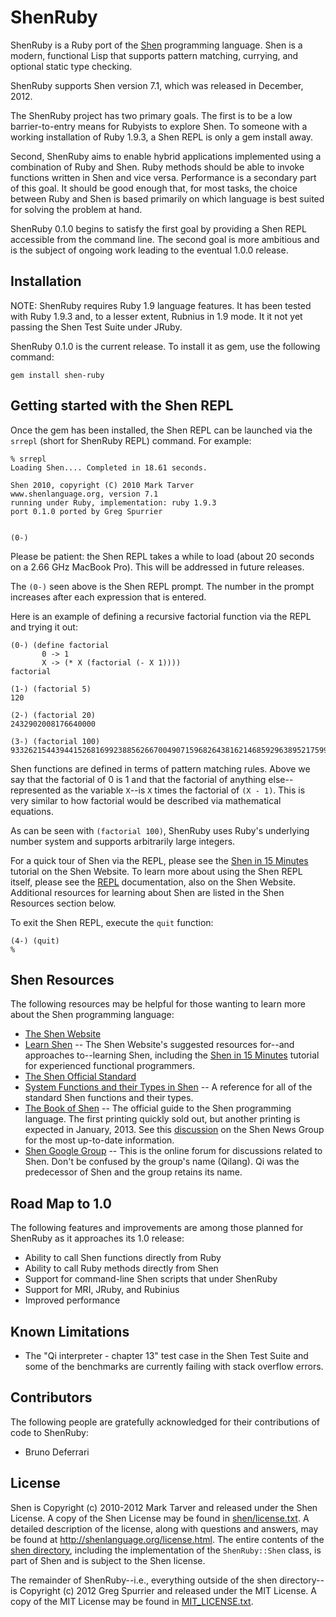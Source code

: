 # ShenRuby
ShenRuby is a Ruby port of the [Shen](http://shenlanguage.org/) programming language. Shen is a modern, functional Lisp that supports pattern matching, currying, and optional static type checking.

ShenRuby supports Shen version 7.1, which was released in December, 2012.

The ShenRuby project has two primary goals. The first is to be a low barrier-to-entry means for Rubyists to explore Shen. To someone with a working installation of Ruby 1.9.3, a Shen REPL is only a gem install away.

Second, ShenRuby aims to enable hybrid applications implemented using a combination of Ruby and Shen. Ruby methods should be able to invoke functions written in Shen and vice versa. Performance is a secondary part of this goal. It should be good enough that, for most tasks, the choice between Ruby and Shen is based primarily on which language is best suited for solving the problem at hand.

ShenRuby 0.1.0 begins to satisfy the first goal by providing a Shen REPL accessible from the command line. The second goal is more ambitious and is the subject of ongoing work leading to the eventual 1.0.0 release.

## Installation
NOTE: ShenRuby requires Ruby 1.9 language features. It has been tested with Ruby 1.9.3 and, to a lesser extent, Rubnius in 1.9 mode. It it not yet passing the Shen Test Suite under JRuby.

ShenRuby 0.1.0 is the current release. To install it as gem, use the following command:

    gem install shen-ruby

## Getting started with the Shen REPL

Once the gem has been installed, the Shen REPL can be launched via the `srrepl` (short for ShenRuby REPL) command. For example:

    % srrepl
    Loading Shen.... Completed in 18.61 seconds.
    
    Shen 2010, copyright (C) 2010 Mark Tarver
    www.shenlanguage.org, version 7.1
    running under Ruby, implementation: ruby 1.9.3
    port 0.1.0 ported by Greg Spurrier
    
    
    (0-) 
    
Please be patient: the Shen REPL takes a while to load (about 20 seconds on a 2.66 GHz MacBook Pro). This will be addressed in future releases.

The `(0-)` seen above is the Shen REPL prompt. The number in the prompt increases after each expression that is entered.

Here is an example of defining a recursive factorial function via the REPL and trying it out:

    (0-) (define factorial
           0 -> 1
           X -> (* X (factorial (- X 1))))
    factorial
    
    (1-) (factorial 5)
    120
    
    (2-) (factorial 20)
    2432902008176640000
    
    (3-) (factorial 100)
    93326215443944152681699238856266700490715968264381621468592963895217599993229915608941463976156518286253697920827223758251185210916864000000000000000000000000

Shen functions are defined in terms of pattern matching rules. Above we say that the factorial of 0 is 1 and that the factorial of anything else--represented as the variable `X`--is `X` times the factorial of `(X - 1)`. This is very similar to how factorial would be described via mathematical equations.

As can be seen with `(factorial 100)`, ShenRuby uses Ruby's underlying number system and supports arbitrarily large integers.

For a quick tour of Shen via the REPL, please see the [Shen in 15 Minutes](http://www.shenlanguage.org/learn-shen/tutorials/shen_in_15mins.html) tutorial on the Shen Website. To learn more about using the Shen REPL itself, please see the [REPL](http://www.shenlanguage.org/learn-shen/repl.html) documentation, also on the Shen Website. Additional resources for learning about Shen are listed in the Shen Resources section below.

To exit the Shen REPL, execute the `quit` function:

    (4-) (quit)
    %

## Shen Resources

The following resources may be helpful for those wanting to learn more about the Shen programming language:

- [The Shen Website](http://shenlanguage.org/)
- [Learn Shen](http://www.shenlanguage.org/learn-shen/index.html) -- The Shen Website's suggested resources for--and approaches to--learning Shen, including the [Shen in 15 Minutes](http://www.shenlanguage.org/learn-shen/tutorials/shen_in_15mins.html) tutorial for experienced functional programmers.
- [The Shen Official Standard](http://www.shenlanguage.org/Documentation/shendoc.htm)
- [System Functions and their Types in Shen](http://www.shenlanguage.org/learn-shen/system.pdf) -- A reference for all of the standard Shen functions and their types.
- [The Book of Shen](http://www.shenlanguage.org/tbos.html) -- The official guide to the Shen programming language. The first printing quickly sold out, but another printing is expected in January, 2013. See this [discussion](https://groups.google.com/d/topic/qilang/V8so3Rirkk0/discussion) on the Shen News Group for the most up-to-date information.
- [Shen Google Group](https://groups.google.com/group/qilang?hl=en) -- This is the online forum for discussions related to Shen. Don't be confused by the group's name (Qilang). Qi was the predecessor of Shen and the group retains its name.

## Road Map to 1.0

The following features and improvements are among those planned for ShenRuby as it approaches its 1.0 release:

- Ability to call Shen functions directly from Ruby
- Ability to call Ruby methods directly from Shen
- Support for command-line Shen scripts that under ShenRuby
- Support for MRI, JRuby, and Rubinius
- Improved performance

## Known Limitations
- The "Qi interpreter - chapter 13" test case in the Shen Test Suite and some of the benchmarks are currently failing with stack overflow errors.

## Contributors
The following people are gratefully acknowledged for their contributions of code to ShenRuby:

- Bruno Deferrari

## License
Shen is Copyright (c) 2010-2012 Mark Tarver and released under the Shen License. A copy of the Shen License may be found in [shen/license.txt](https://github.com/gregspurrier/shen-ruby/blob/master/shen/license.txt). A detailed description of the license, along with questions and answers, may be found at http://shenlanguage.org/license.html. The entire contents of the [shen directory](https://github.com/gregspurrier/shen-ruby/tree/master/shen), including the implementation of the `ShenRuby::Shen` class, is part of Shen and is subject to the Shen license.

The remainder of ShenRuby--i.e., everything outside of the shen directory--is Copyright (c) 2012 Greg Spurrier and released under the MIT License. A copy of the MIT License may be found in [MIT_LICENSE.txt](https://github.com/gregspurrier/shen-ruby/blob/master/MIT_LICENSE.txt).
